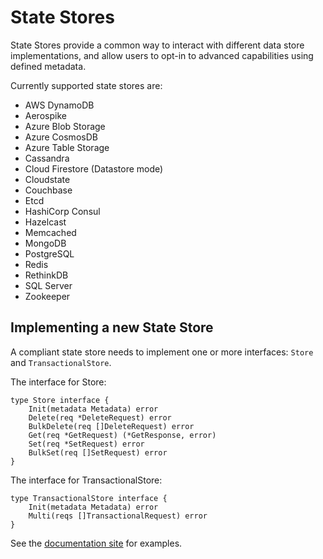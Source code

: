 # State Stores

State Stores provide a common way to interact with different data store implementations, and allow users to opt-in to advanced capabilities using defined metadata.

Currently supported state stores are:

* AWS DynamoDB
* Aerospike
* Azure Blob Storage
* Azure CosmosDB
* Azure Table Storage
* Cassandra
* Cloud Firestore (Datastore mode)
* Cloudstate
* Couchbase
* Etcd
* HashiCorp Consul
* Hazelcast
* Memcached
* MongoDB
* PostgreSQL
* Redis
* RethinkDB
* SQL Server
* Zookeeper

## Implementing a new State Store

A compliant state store needs to implement one or more interfaces: `Store` and `TransactionalStore`.

The interface for Store:

```
type Store interface {
	Init(metadata Metadata) error
	Delete(req *DeleteRequest) error
	BulkDelete(req []DeleteRequest) error
	Get(req *GetRequest) (*GetResponse, error)
	Set(req *SetRequest) error
	BulkSet(req []SetRequest) error
}
```

The interface for TransactionalStore:

```
type TransactionalStore interface {
	Init(metadata Metadata) error
	Multi(reqs []TransactionalRequest) error
}
```

See the [documentation site](https://docs.dapr.io/developing-applications/building-blocks/state-management/) for examples.  
